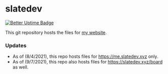 # slatedev

[![Better Uptime Badge](https://betteruptime.com/status-badges/v1/monitor/8rja.svg)](https://betteruptime.com/?utm_source=status_badge)

This git repository hosts the files for [my website](https://me.slatedev.xyz).

### Updates

- As of (8/4/2021), this repo hosts files for https://me.slatedev.xyz only.
- As of (9/7/2021), this repo also hosts files for https://slatedev.xyz/board as well.
